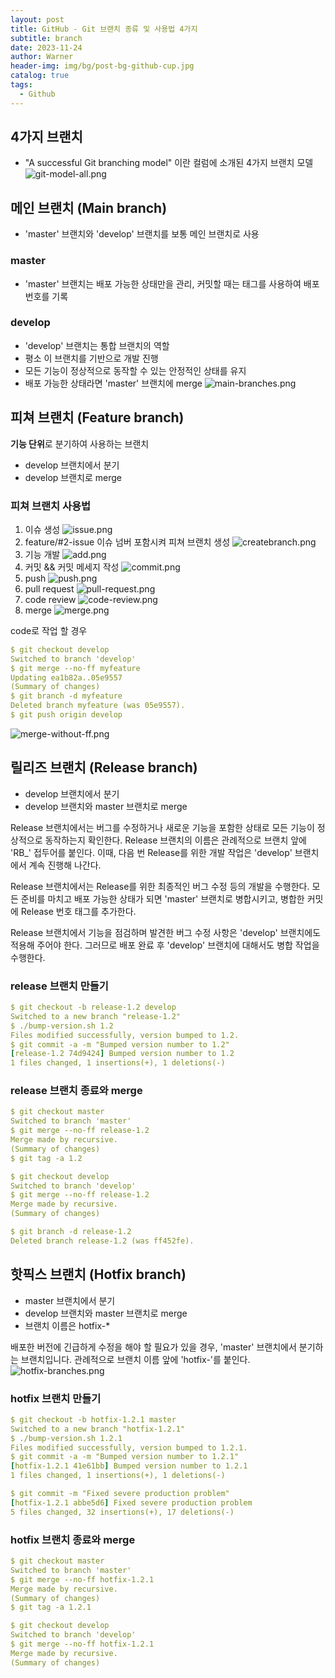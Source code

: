 ```yaml
---
layout: post
title: GitHub - Git 브랜치 종류 및 사용법 4가지
subtitle: branch
date: 2023-11-24
author: Warner
header-img: img/bg/post-bg-github-cup.jpg
catalog: true
tags:
  - Github
---
```


## 4가지 브랜치

- "A successful Git branching model" 이란 컬럼에 소개된 4가지 브랜치 모델
  ![git-model-all.png](/img/post/2023-11-24/git-model-all.png)

## 메인 브랜치 (Main branch)

- 'master' 브랜치와 'develop' 브랜치를 보통 메인 브랜치로 사용

### master

- 'master' 브랜치는 배포 가능한 상태만을 관리, 커밋할 때는 태그를 사용하여 배포 번호를 기록

### develop

- 'develop' 브랜치는 통합 브랜치의 역할
- 평소 이 브랜치를 기반으로 개발 진행
- 모든 기능이 정상적으로 동작할 수 있는 안정적인 상태를 유지
- 배포 가능한 상태라면 'master' 브랜치에 merge
  ![main-branches.png](/img/post/2023-11-24/main-branches.png)

## 피쳐 브랜치 (Feature branch)

**기능 단위**로 분기하여 사용하는 브랜치

- develop 브랜치에서 분기
- develop 브랜치로 merge

### 피쳐 브랜치 사용법

1. 이슈 생성
   ![issue.png](/img/post/2023-11-24/issue.png)
2. feature/#2-issue 이슈 넘버 포함시켜 피쳐 브랜치 생성
   ![createbranch.png](/img/post/2023-11-24/createbranch.png)
3. 기능 개발
   ![add.png](/img/post/2023-11-24/add.png)
4. 커밋 && 커밋 메세지 작성
   ![commit.png](/img/post/2023-11-24/commit.png)
5. push
   ![push.png](/img/post/2023-11-24/push.png)
6. pull request
   ![pull-request.png](/img/post/2023-11-24/pull-request.png)
7. code review
   ![code-review.png](/img/post/2023-11-24/code-review.png)
8. merge
   ![merge.png](/img/post/2023-11-24/merge.png)

code로 작업 할 경우

~~~yaml
$ git checkout develop
Switched to branch 'develop'
$ git merge --no-ff myfeature
Updating ea1b82a..05e9557
(Summary of changes)
$ git branch -d myfeature
Deleted branch myfeature (was 05e9557).
$ git push origin develop
~~~

![merge-without-ff.png](/img/post/2023-11-24/merge-without-ff.png)

## 릴리즈 브랜치 (Release branch)

- develop 브랜치에서 분기
- develop 브랜치와 master 브랜치로 merge

Release 브랜치에서는 버그를 수정하거나 새로운 기능을 포함한 상태로 모든 기능이 정상적으로 동작하는지 확인한다. Release 브랜치의 이름은 관례적으로 브랜치 앞에 'RB_' 접두어를 붙인다. 이때, 다음 번
Release를 위한 개발 작업은 'develop' 브랜치에서 계속 진행해 나간다.

Release 브랜치에서는 Release를 위한 최종적인 버그 수정 등의 개발을 수행한다. 모든 준비를 마치고 배포 가능한 상태가 되면 'master' 브랜치로 병합시키고, 병합한 커밋에 Release 번호 태그를
추가한다.

Release 브랜치에서 기능을 점검하며 발견한 버그 수정 사항은 'develop' 브랜치에도 적용해 주어야 한다. 그러므로 배포 완료 후 'develop' 브랜치에 대해서도 병합 작업을 수행한다.

### release 브랜치 만들기

~~~yaml
$ git checkout -b release-1.2 develop
Switched to a new branch "release-1.2"
$ ./bump-version.sh 1.2
Files modified successfully, version bumped to 1.2.
$ git commit -a -m "Bumped version number to 1.2"
[release-1.2 74d9424] Bumped version number to 1.2
1 files changed, 1 insertions(+), 1 deletions(-)
~~~

### release 브랜치 종료와 merge

~~~yaml
$ git checkout master
Switched to branch 'master'
$ git merge --no-ff release-1.2
Merge made by recursive.
(Summary of changes)
$ git tag -a 1.2
~~~

~~~yaml
$ git checkout develop
Switched to branch 'develop'
$ git merge --no-ff release-1.2
Merge made by recursive.
(Summary of changes)
~~~

~~~yaml
$ git branch -d release-1.2
Deleted branch release-1.2 (was ff452fe).
~~~

## 핫픽스 브랜치 (Hotfix branch)

- master 브랜치에서 분기
- develop 브랜치와 master 브랜치로 merge
- 브랜치 이름은 hotfix-*

배포한 버전에 긴급하게 수정을 해야 할 필요가 있을 경우, 'master' 브랜치에서 분기하는 브랜치입니다. 관례적으로 브랜치 이름 앞에 'hotfix-'를 붙인다.
![hotfix-branches.png](/img/post/2023-11-24/hotfix-branches.png)

### hotfix 브랜치 만들기

~~~yaml
$ git checkout -b hotfix-1.2.1 master
Switched to a new branch "hotfix-1.2.1"
$ ./bump-version.sh 1.2.1
Files modified successfully, version bumped to 1.2.1.
$ git commit -a -m "Bumped version number to 1.2.1"
[hotfix-1.2.1 41e61bb] Bumped version number to 1.2.1
1 files changed, 1 insertions(+), 1 deletions(-)
~~~

~~~yaml
$ git commit -m "Fixed severe production problem"
[hotfix-1.2.1 abbe5d6] Fixed severe production problem
5 files changed, 32 insertions(+), 17 deletions(-)
~~~

### hotfix 브랜치 종료와 merge

~~~yaml
$ git checkout master
Switched to branch 'master'
$ git merge --no-ff hotfix-1.2.1
Merge made by recursive.
(Summary of changes)
$ git tag -a 1.2.1
~~~

~~~yaml
$ git checkout develop
Switched to branch 'develop'
$ git merge --no-ff hotfix-1.2.1
Merge made by recursive.
(Summary of changes)
~~~